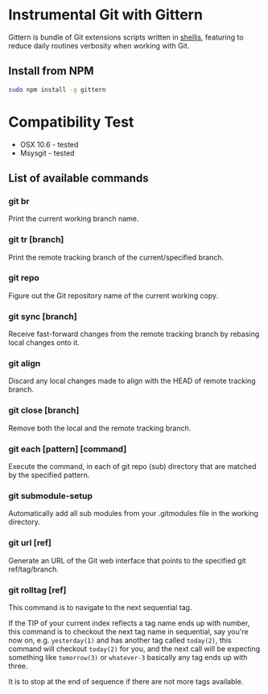 # Instrumental Git with Gittern
Gittern is bundle of Git extensions scripts written in [shelljs](https://github.com/arturadib/shelljs),
featuring to reduce daily routines verbosity when working with Git.

## Install from NPM

```bash
sudo npm install -g gittern
```

# Compatibility Test
 * OSX 10.6 - tested
 * Msysgit - tested

## List of available commands

### git br

Print the current working branch name.

### git tr [branch]

Print the remote tracking branch of the current/specified branch.

### git repo

Figure out the Git repository name of the current working copy.

### git sync [branch]

Receive fast-forward changes from the remote tracking branch by rebasing local changes onto it.

### git align

Discard any local changes made to align with the HEAD of remote tracking branch.

### git close [branch]

Remove both the local and the remote tracking branch.

### git each [pattern] [command]

Execute the command, in each of git repo (sub) directory that are matched by the specified pattern.

### git submodule-setup

Automatically add all sub modules from your .gitmodules file in the working directory.

### git url [ref]

Generate an URL of the Git web interface that points to the specified git ref/tag/branch.

### git rolltag [ref]

This command is to navigate to the next sequential tag.

If the TIP of your current index reflects a tag name ends up with number, this command is to checkout the
next tag name in sequential, say you're now on, e.g. `yesterday(1)` and has another tag called `today(2)`, this
command will checkout `today(2)` for you, and the next call will be expecting something like `tomorrow(3)` or
`whatever-3` basically any tag ends up with three.

It is to stop at the end of sequence if there are not more tags available.




